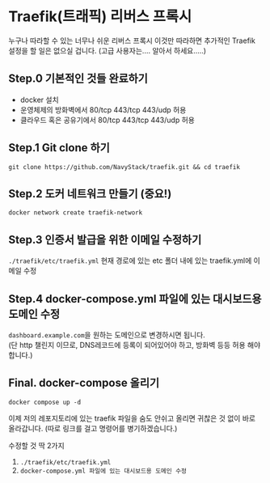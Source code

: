 # Traefik(트래픽) 리버스 프록시
누구나 따라할 수 있는 너무나 쉬운 리버스 프록시
이것만 따라하면 추가적인 Traefik 설정을 할 일은 없으실 겁니다. (고급 사용자는.... 알아서 하세요.....)

## Step.0 기본적인 것들 완료하기
* docker 설치
* 운영체제의 방화벽에서 80/tcp 443/tcp 443/udp 허용
* 클라우드 혹은 공유기에서 80/tcp 443/tcp 443/udp 허용

## Step.1 Git clone 하기
`git clone https://github.com/NavyStack/traefik.git && cd traefik`

## Step.2 도커 네트워크 만들기 (중요!)

`docker network create traefik-network`

## Step.3 인증서 발급을 위한 이메일 수정하기

`./traefik/etc/traefik.yml`
현재 경로에 있는 etc 폴더 내에 있는 traefik.yml에 이메일 수정

## Step.4 docker-compose.yml 파일에 있는 대시보드용 도메인 수정

`dashboard.example.com`을 원하는 도메인으로 변경하시면 됩니다. <br>
(단 http 챌린지 이므로, DNS레코드에 등록이 되어있어야 하고, 방화벽 등등 허용 해야합니다.)

## Final. docker-compose 올리기
`docker compose up -d`

이제 저의 레포지토리에 있는 traefik 파일을 숨도 안쉬고 올리면 귀찮은 것 없이 바로 올라갑니다.
(따로 링크를 걸고 명령어를 병기하겠습니다.)


수정할 것 딱 2가지
1. `./traefik/etc/traefik.yml`
2. `docker-compose.yml 파일에 있는 대시보드용 도메인 수정`
